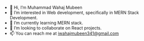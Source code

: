 - 👋 Hi, I’m Muhammad Wahaj Mubeen
- 👀 I’m interested in Web development, specifically in MERN Stack Development.
- 🌱 I’m currently learning MERN stack.
- 💞️ I’m looking to collaborate on React projects.
- 📫 You can reach me at iwahajmubeen341@gmail.com

<!---
WahajMubeen341/WahajMubeen341 is a ✨ special ✨ repository because its `README.md` (this file) appears on your GitHub profile.
You can click the Preview link to take a look at your changes.
--->
